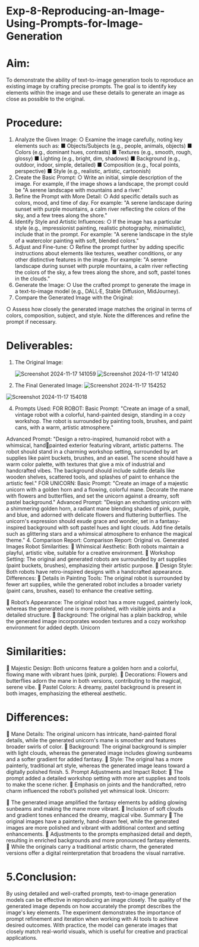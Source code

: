 # Exp-8-Reproducing-an-Image-Using-Prompts-for-Image-Generation
# Aim:
To demonstrate the ability of text-to-image generation tools to reproduce an existing image by 
crafting precise prompts. The goal is to identify key elements within the image and use these 
details to generate an image as close as possible to the original.
# Procedure:
1. Analyze the Given Image:
○ Examine the image carefully, noting key elements such as:
■ Objects/Subjects (e.g., people, animals, objects)
■ Colors (e.g., dominant hues, contrasts)
■ Textures (e.g., smooth, rough, glossy)
■ Lighting (e.g., bright, dim, shadows)
■ Background (e.g., outdoor, indoor, simple, detailed)
■ Composition (e.g., focal points, perspective)
■ Style (e.g., realistic, artistic, cartoonish)
2. Create the Basic Prompt:
○ Write an initial, simple description of the image. For example, if the image shows 
a landscape, the prompt could be "A serene landscape with mountains and a 
river."
3. Refine the Prompt with More Detail:
○ Add specific details such as colors, mood, and time of day. For example: "A 
serene landscape during sunset with purple mountains, a calm river reflecting the 
colors of the sky, and a few trees along the shore."
4. Identify Style and Artistic Influences:
○ If the image has a particular style (e.g., impressionist painting, realistic 
photography, minimalistic), include that in the prompt. For example: "A serene 
landscape in the style of a watercolor painting with soft, blended colors."
5. Adjust and Fine-tune:
○ Refine the prompt further by adding specific instructions about elements like 
textures, weather conditions, or any other distinctive features in the image. For 
example: "A serene landscape during sunset with purple mountains, a calm river 
reflecting the colors of the sky, a few trees along the shore, and soft, pastel tones 
in the clouds."
6. Generate the Image:
○ Use the crafted prompt to generate the image in a text-to-image model (e.g., 
DALL·E, Stable Diffusion, MidJourney).
7. Compare the Generated Image with the Original:

○ Assess how closely the generated image matches the original in terms of colors, 
composition, subject, and style. Note the differences and refine the prompt if 
necessary.
# Deliverables:
1. The Original Image:

    ![Screenshot 2024-11-17 141059](https://github.com/user-attachments/assets/4c3de8bb-7774-47df-8bef-1a88a69aa041)
![Screenshot 2024-11-17 141240](https://github.com/user-attachments/assets/3fdccd93-50c5-45dd-8c73-e1128be503e6)

3. The Final Generated Image: ![Screenshot 2024-11-17 154252](https://github.com/user-attachments/assets/9731d0df-8048-4c06-8860-48db01cadbf5)

![Screenshot 2024-11-17 154018](https://github.com/user-attachments/assets/4f10dcf8-1c89-44d6-8ec2-0047963f98a7)

4. Prompts Used: 
FOR ROBOT:
Basic Prompt: "Create an image of a small, vintage robot with a colorful, hand-painted 
design, standing in a cozy workshop. The robot is surrounded by painting tools, brushes, 
and paint cans, with a warm, artistic atmosphere."

Advanced Prompt: "Design a retro-inspired, humanoid robot with a whimsical, hand￾painted exterior featuring vibrant, artistic patterns. The robot should stand in a charming 
workshop setting, surrounded by art supplies like paint buckets, brushes, and an easel. 
The scene should have a warm color palette, with textures that give a mix of industrial 
and handcrafted vibes. The background should include subtle details like wooden 
shelves, scattered tools, and splashes of paint to enhance the artistic feel."
FOR UNICORN:
Basic Prompt: "Create an image of a majestic unicorn with a golden horn and a flowing, 
colorful mane. Decorate the mane with flowers and butterflies, and set the unicorn 
against a dreamy, soft pastel background."
Advanced Prompt: "Design an enchanting unicorn with a shimmering golden horn, a 
radiant mane blending shades of pink, purple, and blue, and adorned with delicate 
flowers and fluttering butterflies. The unicorn's expression should exude grace and 
wonder, set in a fantasy-inspired background with soft pastel hues and light clouds. Add 
fine details such as glittering stars and a whimsical atmosphere to enhance 
the magical theme."
4. Comparison Report:
Comparison Report: Original vs. Generated Images
Robot
 Similarities:
 Whimsical Aesthetic: Both robots maintain a playful, artistic vibe, suitable for a creative 
environment.
 Workshop Setting: The original and generated robots are surrounded by art supplies 
(paint buckets, brushes), emphasizing their artistic purpose.
 Design Style: Both robots have retro-inspired designs with a handcrafted appearance.
 Differences:
 Details in Painting Tools: The original robot is surrounded by fewer art supplies, while 
the generated robot includes a broader variety (paint cans, brushes, easel) to enhance 
the creative setting.

 Robot’s Appearance: The original robot has a more rugged, painterly look, whereas the 
generated one is more polished, with visible joints and a detailed structure.
 Background: The original has a plain backdrop, while the generated image incorporates 
wooden textures and a cozy workshop environment for added depth.
 Unicorn
 # Similarities:
 Majestic Design: Both unicorns feature a golden horn and a colorful, flowing mane with 
vibrant hues (pink, purple).
 Decorations: Flowers and butterflies adorn the mane in both versions, contributing to 
the magical, serene vibe.
 Pastel Colors: A dreamy, pastel background is present in both images, emphasizing the 
ethereal aesthetic.
 # Differences:
 Mane Details: The original unicorn has intricate, hand-painted floral details, while the 
generated unicorn's mane is smoother and features broader swirls of color.
 Background: The original background is simpler with light clouds, whereas the 
generated image includes glowing sunbeams and a softer gradient for added fantasy.
 Style: The original has a more painterly, traditional art style, whereas the generated 
image leans toward a digitally polished finish.
5. Prompt Adjustments and Impact
 Robot:
 The prompt added a detailed workshop setting with more art supplies and tools to make 
the scene richer.
 Emphasis on joints and the handcrafted, retro charm influenced the robot’s polished yet 
whimsical look.
 Unicorn:

 The generated image amplified the fantasy elements by adding glowing sunbeams and 
making the mane more vibrant.
 Inclusion of soft clouds and gradient tones enhanced the dreamy, magical vibe.
Summary
 The original images have a painterly, hand-drawn feel, while the generated images
are more polished and vibrant with additional context and setting enhancements.
 Adjustments to the prompts emphasized detail and depth, resulting in enriched 
backgrounds and more pronounced fantasy elements.
 While the originals carry a traditional artistic charm, the generated versions offer a digital 
reinterpretation that broadens the visual narrative.
# 5.Conclusion:
By using detailed and well-crafted prompts, text-to-image generation models can be effective in 
reproducing an image closely. The quality of the generated image depends on how accurately 
the prompt describes the image's key elements. The experiment demonstrates the importance 
of prompt refinement and iteration when working with AI tools to achieve desired outcomes. 
With practice, the model can generate images that closely match real-world visuals, which is 
useful for creative and practical applications.
